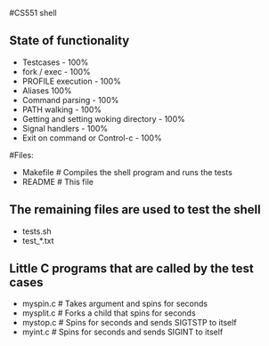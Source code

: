 #CS551 shell

## State of functionality

* Testcases - 100%
* fork / exec - 100%
* PROFILE execution - 100%
* Aliases 100%
* Command parsing - 100%
* PATH walking - 100%
* Getting and setting woking directory - 100%
* Signal handlers - 100%
* Exit on command or Control-c - 100%

#Files:

* Makefile	# Compiles the shell program and runs the tests
* README		# This file

## The remaining files are used to test the shell
* tests.sh
* test_*.txt

## Little C programs that are called by the test cases
* myspin.c	# Takes argument <n> and spins for <n> seconds
* mysplit.c	# Forks a child that spins for <n> seconds
* mystop.c        # Spins for <n> seconds and sends SIGTSTP to itself
* myint.c         # Spins for <n> seconds and sends SIGINT to itself
